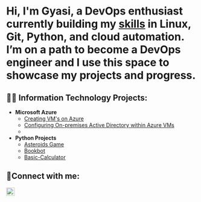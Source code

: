 <h1>Hi, I'm Gyasi, <a href="https://www.linkedin.com/in/gyasi-folborg"></a>a DevOps enthusiast currently building my <a href="https://www.linkedin.com/in/gyasi-folborg">skills</a> in Linux, Git, Python, and cloud automation. I’m on a path to become a DevOps engineer and I use this space to showcase my projects and progress.</h1>

<h2>👨‍💻 Information Technology Projects:</h2>

- <b>Microsoft Azure</b>
  - [Creating VM's on Azure](https://github.com/Gfolborg/Creating-Azure-Virtual-Machines)
  - [Configuring On-premises Active Directory within Azure VMs](https://github.com/gfolborg/configure-ad)
  - 
- <b>Python Projects</b>
  - [Asteroids Game](https://github.com/Gfolborg/Asteroids-Game)
  - [Bookbot](https://github.com/Gfolborg/bookbot)
  - [Basic-Calculator](https://github.com/Gfolborg/Basic-Calculator)

<h2>🤳Connect with me:</h2>


[<img align="left" alt="Josh | LinkedIn" width="22px" src="https://cdn.jsdelivr.net/npm/simple-icons@v3/icons/linkedin.svg" />][linkedin]



[linkedin]: https://linkedin.com/in/gyasi-folborg
